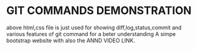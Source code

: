 # GIT COMMANDS DEMONSTRATION 
above html,css file is just used for showing diff,log,status,commit and various features of git command for a beter understanding A simpe bootstrap website with also the ANND VIDEO LINK.
